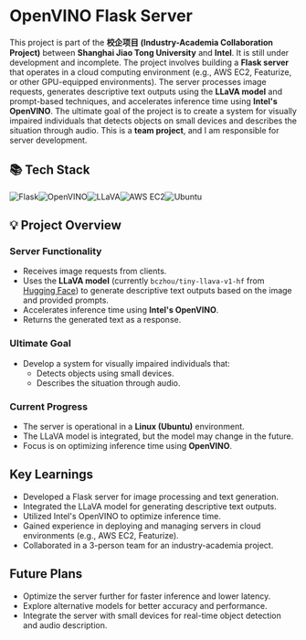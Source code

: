 # OpenVINO Flask Server

This project is part of the **校企项目 (Industry-Academia Collaboration Project)** between **Shanghai Jiao Tong University** and **Intel**. It is still under development and incomplete. The project involves building a **Flask server** that operates in a cloud computing environment (e.g., AWS EC2, Featurize, or other GPU-equipped environments). The server processes image requests, generates descriptive text outputs using the **LLaVA model** and prompt-based techniques, and accelerates inference time using **Intel's OpenVINO**. The ultimate goal of the project is to create a system for visually impaired individuals that detects objects on small devices and describes the situation through audio. This is a **team project**, and I am responsible for server development.

## 📚 Tech Stack

![Flask](https://img.shields.io/badge/Flask-000000?style=for-the-badge&logo=flask&logoColor=white)![OpenVINO](https://img.shields.io/badge/OpenVINO-FF6600?style=for-the-badge&logo=intel&logoColor=white)![LLaVA](https://img.shields.io/badge/LLaVA-000000?style=for-the-badge)![AWS EC2](https://img.shields.io/badge/AWS_EC2-FF9900?style=for-the-badge&logo=amazon-aws&logoColor=white)![Ubuntu](https://img.shields.io/badge/Ubuntu-E95420?style=for-the-badge&logo=ubuntu&logoColor=white)

## 💡 Project Overview

### **Server Functionality**

- Receives image requests from clients.
- Uses the **LLaVA model** (currently `bczhou/tiny-llava-v1-hf` from [Hugging Face](https://huggingface.co/bczhou/tiny-llava-v1-hf)) to generate descriptive text outputs based on the image and provided prompts.
- Accelerates inference time using **Intel's OpenVINO**.
- Returns the generated text as a response.

### **Ultimate Goal**

- Develop a system for visually impaired individuals that:
  - Detects objects using small devices.
  - Describes the situation through audio.

### **Current Progress**

- The server is operational in a **Linux (Ubuntu)** environment.
- The LLaVA model is integrated, but the model may change in the future.
- Focus is on optimizing inference time using **OpenVINO**.

## Key Learnings

- Developed a Flask server for image processing and text generation.
- Integrated the LLaVA model for generating descriptive text outputs.
- Utilized Intel's OpenVINO to optimize inference time.
- Gained experience in deploying and managing servers in cloud environments (e.g., AWS EC2, Featurize).
- Collaborated in a 3-person team for an industry-academia project.

## Future Plans

- Optimize the server further for faster inference and lower latency.
- Explore alternative models for better accuracy and performance.
- Integrate the server with small devices for real-time object detection and audio description.
